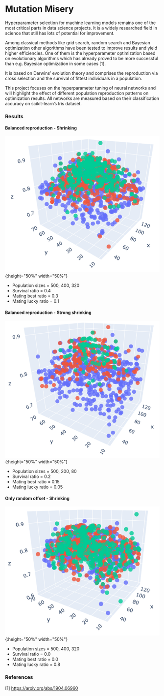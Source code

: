 # Mutation Misery

Hyperparameter selection for machine learning models remains one of the most critical parts in data
science projects. It is a widely researched field in science that still has lots of potential
for improvement.

Among classical methods like grid search, random search and Bayesian optimization other algorithms
have been tested to improve results and yield higher efficiencies. One of them is the hyperparameter
optimization based on evolutionary algorithms which has already proved to be more successful than
e.g. Bayesian optimization in some cases [1].

It is based on Darwins’ evolution theory and comprises the reproduction via cross selection and the 
survival of fittest individuals in a population.

This project focuses on the hyperparameter tuning of neural networks and will highlight the
effect of different population reproduction patterns on optimization results. All networks are measured based
on their classification accuracy on scikit-learn’s Iris dataset.

### Results

#### Balanced reproduction - Shrinking

![alt text](screenshots/benchmark_case.png "Benchmark case"){:height="50%" width="50%"}

* Population sizes = 500, 400, 320
* Survival ratio = 0.4
* Mating best ratio = 0.3
* Mating lucky ratio = 0.1

#### Balanced reproduction - Strong shrinking

![alt text](screenshots/strongshrinking_case.png "Case 2"){:height="50%" width="50%"}

* Population sizes = 500, 200, 80
* Survival ratio = 0.2
* Mating best ratio = 0.15
* Mating lucky ratio = 0.05

#### Only random offset - Shrinking

![alt text](screenshots/randomselection_case.png "Case 3"){:height="50%" width="50%"}

* Population sizes = 500, 400, 320
* Survival ratio = 0.0
* Mating best ratio = 0.0
* Mating lucky ratio = 0.8

### References

[1] https://arxiv.org/abs/1904.06960